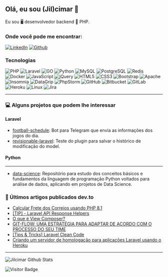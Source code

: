 ## Olá, eu sou (Jil)cimar 👋
Eu sou 🖥 desenvolvedor backend 🐘 PHP.

<!--<small>See my [online resume][website].</small> -->

### Onde você pode me encontrar:

[![LinkedIn](https://img.shields.io/badge/-LinkedIn-0077B5?style=for-the-badge&logo=LinkedIn&logoColor=white)](https://in.linkedin.com/in/jilcimar)
[![Github](https://img.shields.io/badge/-Github-181717?style=for-the-badge&logo=Github&logoColor=white)](https://github.com/jilcimar)

### Tecnologias
![PHP](https://img.shields.io/static/v1?style=for-the-badge&message=PHP&color=777BB4&logo=PHP&logoColor=FFFFFF&label=)
![Laravel](https://img.shields.io/static/v1?style=for-the-badge&message=Laravel&color=FF2D20&logo=Laravel&logoColor=FFFFFF&label=)
![GO](https://img.shields.io/static/v1?style=for-the-badge&message=GO&color=007d9c&logo=GO&logoColor=FFFFFF&label=)
![Python](https://img.shields.io/static/v1?style=for-the-badge&message=Python&color=F5F50B&logo=python&logoColor=007d9c&label=)
![MySQL](https://img.shields.io/static/v1?style=for-the-badge&message=MySQL&color=4479A1&logo=MySQL&logoColor=FFFFFF&label=)
![PostgreSQL](https://img.shields.io/static/v1?style=for-the-badge&message=PostgreSQL&color=4169E1&logo=PostgreSQL&logoColor=FFFFFF&label=)
![Redis](https://img.shields.io/static/v1?style=for-the-badge&message=Redis&color=DC382D&logo=Redis&logoColor=FFFFFF&label=)
![Docker](https://img.shields.io/static/v1?style=for-the-badge&message=Docker&color=2496ED&logo=Docker&logoColor=FFFFFF&label=)
![JavaScript](https://img.shields.io/static/v1?style=for-the-badge&message=JavaScript&color=222222&logo=JavaScript&logoColor=F7DF1E&label=)
![jQuery](https://img.shields.io/static/v1?style=for-the-badge&message=jQuery&color=0769AD&logo=jQuery&logoColor=FFFFFF&label=)
![HTML5](https://img.shields.io/static/v1?style=for-the-badge&message=HTML5&color=E34F26&logo=HTML5&logoColor=FFFFFF&label=)
![CSS3](https://img.shields.io/static/v1?style=for-the-badge&message=CSS3&color=1572B6&logo=CSS3&logoColor=FFFFFF&label=)
![Bootstrap](https://img.shields.io/static/v1?style=for-the-badge&message=Bootstrap&color=7952B3&logo=Bootstrap&logoColor=FFFFFF&label=)
![Apache](https://img.shields.io/static/v1?style=for-the-badge&message=Apache&color=D22128&logo=Apache&logoColor=FFFFFF&label=)
![Insomnia](https://img.shields.io/static/v1?style=for-the-badge&message=Insomnia&color=4000BF&logo=Insomnia&logoColor=FFFFFF&label=)
![DataGrip](https://img.shields.io/static/v1?style=for-the-badge&message=DataGrip&color=000000&logo=DataGrip&logoColor=FFFFFF&label=)
![PhpStorm](https://img.shields.io/static/v1?style=for-the-badge&message=PhpStorm&color=000000&logo=PhpStorm&logoColor=FFFFFF&label=)
![GitHub](https://img.shields.io/static/v1?style=for-the-badge&message=GitHub&color=181717&logo=GitHub&logoColor=FFFFFF&label=)
![Bitbucket](https://img.shields.io/static/v1?style=for-the-badge&message=Bitbucket&color=0052CC&logo=Bitbucket&logoColor=FFFFFF&label=)
![GitLab](https://img.shields.io/static/v1?style=for-the-badge&message=GitLab&color=FC6D26&logo=GitLab&logoColor=FFFFFF&label=)
![Heroku](https://img.shields.io/static/v1?style=for-the-badge&message=Heroku&color=430098&logo=Heroku&logoColor=FFFFFF&label=)
![Linux](https://img.shields.io/static/v1?style=for-the-badge&message=Linux&color=222222&logo=Linux&logoColor=FCC624&label=)
![Jira](https://img.shields.io/static/v1?style=for-the-badge&message=Jira&color=0052CC&logo=Jira&logoColor=FFFFFF&label=)

---

### 💻 Alguns projetos que podem lhe interessar

#### Laravel
- [football-schedule][football-schedule]: Bot para Telegram que envia as informações dos jogos do dia. 
- [revisionable-laravel][revisionable-laravel]: Teste do plugin para salvar o histórico de modificação do model.

#### Python
---
- [data-science][data-science]: Repositório para estudo dos conceitos básicos e fundamentos da linguagem de programação Python voltados para análise de dados, aplicando em projetos de Data Science.

### 📕 Últimos artigos publicados dev.to
<!-- BLOG-POST-LIST:START -->
- [Calcular Frete dos Correios usando PHP 8.1](https://dev.to/jilcimar/calcular-frete-dos-correios-usando-php-81-39f)
- [[TIP] - Laravel API Response Helpers](https://dev.to/jilcimar/tip-laravel-api-response-helpers-b05)
- [O que é View Composer?](https://dev.to/jilcimar/o-que-e-view-composer-n10)
- [GIT-FLOW: UMA ESTRATÉGIA PARA ADAPTAR DE ACORDO COM O PROCESSO DO SEU TIME](https://dev.to/jilcimar/git-flow-uma-estrategia-de-sucesso-para-adaptar-ao-processo-do-seu-time-1bah)
- [[Tips & Tricks] Laravel Clean Code](https://dev.to/jilcimar/tips-tricks-laravel-clean-code-1mc4)
- [Criando um servidor de homologação para aplicações Laravel usando o Heroku](https://dev.to/jilcimar/criando-um-servidor-de-homologacao-para-aplicacoes-laravel-usando-o-heroku-1cd0)
<!-- BLOG-POST-LIST:END -->

---

![Jilcimar Github Stats](https://github-readme-stats.vercel.app/api?username=jilcimar&show_icons=true&theme=radical)

![Visitor Badge](https://visitor-badge.laobi.icu/badge?page_id=jilcimar)

<!-- Laravel -->
[football-schedule]: https://github.com/jilcimar/football-schedule
[revisionable-laravel]: https://github.com/jilcimar/revisionable-laravel

<!-- Python -->
[data-science]: https://github.com/jilcimar/data-science
